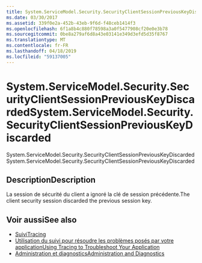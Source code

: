 ```yaml
---
title: System.ServiceModel.Security.SecurityClientSessionPreviousKeyDiscarded
ms.date: 03/30/2017
ms.assetid: 339f0e2a-452b-43eb-9f6d-f48ceb1414f3
ms.openlocfilehash: 6f1a8b4c880f78598a3a0f5477908cf20e0e3b78
ms.sourcegitcommit: 0be8a279af6d8a43e03141e349d3efd5d35f8767
ms.translationtype: MT
ms.contentlocale: fr-FR
ms.lasthandoff: 04/18/2019
ms.locfileid: "59137005"
---
```

# <a name="systemservicemodelsecuritysecurityclientsessionpreviouskeydiscarded"></a><span data-ttu-id="d7e7a-102">System.ServiceModel.Security.SecurityClientSessionPreviousKeyDiscarded</span><span class="sxs-lookup"><span data-stu-id="d7e7a-102">System.ServiceModel.Security.SecurityClientSessionPreviousKeyDiscarded</span></span>
<span data-ttu-id="d7e7a-103">System.ServiceModel.Security.SecurityClientSessionPreviousKeyDiscarded</span><span class="sxs-lookup"><span data-stu-id="d7e7a-103">System.ServiceModel.Security.SecurityClientSessionPreviousKeyDiscarded</span></span>  
  
## <a name="description"></a><span data-ttu-id="d7e7a-104">Description</span><span class="sxs-lookup"><span data-stu-id="d7e7a-104">Description</span></span>  
 <span data-ttu-id="d7e7a-105">La session de sécurité du client a ignoré la clé de session précédente.</span><span class="sxs-lookup"><span data-stu-id="d7e7a-105">The client security session discarded the previous session key.</span></span>  
  
## <a name="see-also"></a><span data-ttu-id="d7e7a-106">Voir aussi</span><span class="sxs-lookup"><span data-stu-id="d7e7a-106">See also</span></span>

- [<span data-ttu-id="d7e7a-107">Suivi</span><span class="sxs-lookup"><span data-stu-id="d7e7a-107">Tracing</span></span>](../../../../../docs/framework/wcf/diagnostics/tracing/index.md)
- [<span data-ttu-id="d7e7a-108">Utilisation du suivi pour résoudre les problèmes posés par votre application</span><span class="sxs-lookup"><span data-stu-id="d7e7a-108">Using Tracing to Troubleshoot Your Application</span></span>](../../../../../docs/framework/wcf/diagnostics/tracing/using-tracing-to-troubleshoot-your-application.md)
- [<span data-ttu-id="d7e7a-109">Administration et diagnostics</span><span class="sxs-lookup"><span data-stu-id="d7e7a-109">Administration and Diagnostics</span></span>](../../../../../docs/framework/wcf/diagnostics/index.md)
